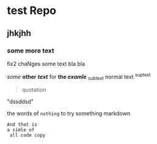 # test Repo
## jhkjhh

### some more text

fix2 chaNges
some text bla bla

*some* **other** ***text*** for **the *examle***
<sub>subtext</sub>
normal text
<sup>suptext</sup>

> quotation 

"dssddsd"

the words of `nothing` to try something markdown 

```
And that is 
a simle of
 all code copy
```
